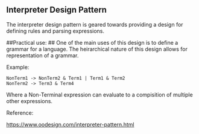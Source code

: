 ## Interpreter Design Pattern ##
The interpreter design pattern is geared towards providing a design for defining rules and parsing expressions. 

##Practical use: ##
One of the main uses of this design is to define a grammar for a language.  The heirarchical nature of this design allows for representation of a grammar.

Example:

    NonTerm1 -> NonTerm2 & Term1 | Term1 & Term2
    NonTerm2 -> Term3 & Term4

Where a Non-Terminal expression can evaluate to a compisition of multiple other expressions.

Reference:

https://www.oodesign.com/interpreter-pattern.html